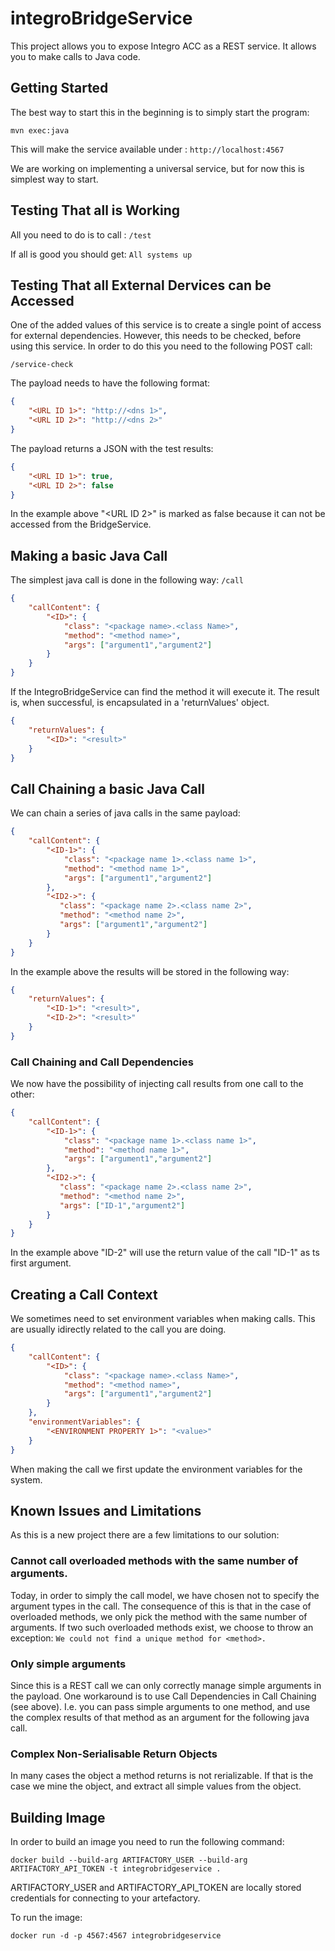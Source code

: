 # integroBridgeService
This project allows you to expose Integro ACC as a REST service. It allows you to make calls to Java code.

## Getting Started
The best way to start this in the beginning is to simply start the program:

```mvn exec:java```

This will make the service available under :
```http://localhost:4567```

We are working on implementing a universal service, but for now this is simplest way to start.

## Testing That all is Working
All you need to do is to call :
```/test```

If all is good you should get:
```All systems up```

## Testing That all External Dervices can be Accessed
One of the added values of this service is to create a single point of access for external dependencies. However, this needs to be checked, before using this service. In order to do this you need to the following POST call:

```
/service-check
```

The payload needs to have the following format:

```JSON
{
    "<URL ID 1>": "http://<dns 1>",
    "<URL ID 2>": "http://<dns 2>"
}
```

The payload returns a JSON with the test results:
```JSON
{
    "<URL ID 1>": true,
    "<URL ID 2>": false
}
```

In the example above "<URL ID 2>" is marked as false because it can not be accessed from the BridgeService.

## Making a basic Java Call
The simplest java call is done in the following way:
```/call```

```JSON
{
    "callContent": {
        "<ID>": {
            "class": "<package name>.<class Name>",
            "method": "<method name>",
            "args": ["argument1","argument2"]
        }
    }
}
```

If the IntegroBridgeService can find the method it will execute it. The result is, when successful, is encapsulated in a 'returnValues' object. 

```JSON
{
    "returnValues": {
        "<ID>": "<result>"
    }
}
```

## Call Chaining a basic Java Call
We can chain a series of java calls in the same payload:

```JSON
{
    "callContent": {
        "<ID-1>": {
            "class": "<package name 1>.<class name 1>",
            "method": "<method name 1>",
            "args": ["argument1","argument2"]
        },
        "<ID2->": {
           "class": "<package name 2>.<class name 2>",
           "method": "<method name 2>",
           "args": ["argument1","argument2"]
        }
    }
}
```

In the example above the results will be stored in the following way:

```JSON
{
    "returnValues": {
        "<ID-1>": "<result>",
        "<ID-2>": "<result>"
    }
}
```


### Call Chaining and Call Dependencies
We now have the possibility of injecting call results from one call to the other:

```JSON
{
    "callContent": {
        "<ID-1>": {
            "class": "<package name 1>.<class name 1>",
            "method": "<method name 1>",
            "args": ["argument1","argument2"]
        },
        "<ID2->": {
           "class": "<package name 2>.<class name 2>",
           "method": "<method name 2>",
           "args": ["ID-1","argument2"]
        }
    }
}
```

In the example above "ID-2" will use the return value of the call "ID-1" as ts first argument.

## Creating a Call Context
We sometimes need to set environment variables when making calls. This are usually idirectly related to the call you are doing.

```JSON
{
    "callContent": {
        "<ID>": {
            "class": "<package name>.<class Name>",
            "method": "<method name>",
            "args": ["argument1","argument2"]
        }
    },
    "environmentVariables": {
        "<ENVIRONMENT PROPERTY 1>": "<value>"
    }
}
```

When making the call we first update the environment variables for the system.

## Known Issues and Limitations
As this is a new project there are a few limitations to our solution:
### Cannot call overloaded methods with the same number of arguments.
Today, in order to simply the call model, we have chosen not to specify the argument types in the call. The consequence of this is that in the case of overloaded methods, we only pick the method with the same number of arguments. If two such overloaded methods exist, we choose to throw an exception:
``We could not find a unique method for <method>.`` 

### Only simple arguments
Since this is a REST call we can only correctly manage simple arguments in the payload. One workaround is to use Call Dependencies in Call Chaining (see above). I.e. you can pass simple arguments to one method, and use the complex results of that method as an argument for the following java call.  

### Complex Non-Serialisable Return Objects
In many cases the object a method returns is not rerializable. If that is the case we mine the object, and extract all simple values from the object.


## Building Image
In order to build an image you need to run the following command:
```
docker build --build-arg ARTIFACTORY_USER --build-arg ARTIFACTORY_API_TOKEN -t integrobridgeservice .
```

ARTIFACTORY_USER and ARTIFACTORY_API_TOKEN are locally stored credentials for connecting to your artefactory.

To run the image:

```
docker run -d -p 4567:4567 integrobridgeservice
```


